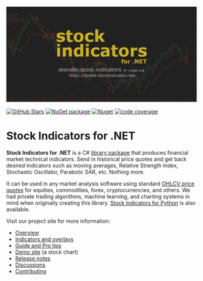 [![image](https://raw.githubusercontent.com/DaveSkender/Stock.Indicators/main/docs/assets/social-banner.png)](https://daveskender.github.io/Stock.Indicators/)

[![GitHub Stars](https://img.shields.io/github/stars/DaveSkender/Stock.Indicators?logo=github&label=Stars)](https://github.com/DaveSkender/Stock.Indicators)
[![NuGet package](https://img.shields.io/nuget/v/skender.stock.indicators?color=blue&logo=NuGet&label=NuGet%20Package)](https://www.nuget.org/packages/Skender.Stock.Indicators)
[![Nuget](https://img.shields.io/nuget/dt/skender.stock.indicators?logo=NuGet&label=Downloads)](https://www.nuget.org/packages/Skender.Stock.Indicators)
[![code coverage](https://img.shields.io/azure-devops/coverage/skender/stock.indicators/21/main?logo=AzureDevOps&label=Test%20Coverage)](https://dev.azure.com/skender/Stock.Indicators/_build/latest?definitionId=21&branchName=main&view=codecoverage-tab)

# Stock Indicators for .NET

**Stock Indicators for .NET** is a C# [library package](https://www.nuget.org/packages/Skender.Stock.Indicators) that produces financial market technical indicators.  Send in historical price quotes and get back desired indicators such as moving averages, Relative Strength Index, Stochastic Oscillator, Parabolic SAR, etc.  Nothing more.

It can be used in any market analysis software using standard [OHLCV price quotes](https://daveskender.github.io/Stock.Indicators/guide/#historical-quotes) for equities, commodities, forex, cryptocurrencies, and others.  We had private trading algorithms, machine learning, and charting systems in mind when originally creating this library.  [Stock Indicators for Python](https://daveskender.github.io/Stock.Indicators.Python/) is also available.

Visit our project site for more information:

- [Overview](https://daveskender.github.io/Stock.Indicators/)
- [Indicators and overlays](https://daveskender.github.io/Stock.Indicators/indicators/)
- [Guide and Pro tips](https://daveskender.github.io/Stock.Indicators/guide/)
- [Demo site](https://stock-charts.azurewebsites.net) (a stock chart)
- [Release notes](https://github.com/DaveSkender/Stock.Indicators/releases)
- [Discussions](https://github.com/DaveSkender/Stock.Indicators/discussions)
- [Contributing](https://github.com/DaveSkender/Stock.Indicators/blob/main/docs/contributing.md#readme)
